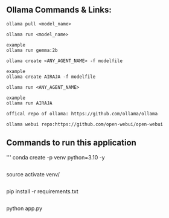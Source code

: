 ## Ollama Commands & Links:

```
ollama pull <model_name>

```

```
ollama run <model_name>

example
ollama run gemma:2b

```

```
ollama create <ANY_AGENT_NAME> -f modelfile   

example 
ollama create AIRAJA -f modelfile 

```

```
ollama run <ANY_AGENT_NAME>

example 
ollama run AIRAJA

```

```
offical repo of ollama: https://github.com/ollama/ollama

```

```
ollama webui repo:https://github.com/open-webui/open-webui

```

## Commands to run this application

'''
conda create -p venv python=3.10 -y

```

```
source activate venv/

```

```
pip install -r requirements.txt

```

```
python app.py

```